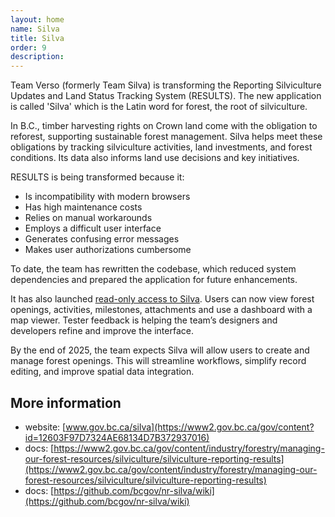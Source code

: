 ```yaml
---
layout: home
name: Silva
title: Silva 
order: 9
description:
---
```


Team Verso (formerly Team Silva) is transforming the Reporting Silviculture Updates and Land Status Tracking System (RESULTS). The new application is called 'Silva' which is the Latin word for forest, the root of silviculture.

In B.C., timber harvesting rights on Crown land come with the obligation to reforest, supporting sustainable forest management. Silva helps meet these obligations by tracking silviculture activities, land investments, and forest conditions. Its data also informs land use decisions and key initiatives.

RESULTS is being transformed because it:

- Is incompatibility with modern browsers
- Has high maintenance costs
- Relies on manual workarounds
- Employs a difficult user interface
- Generates confusing error messages
- Makes user authorizations cumbersome

To date, the team has rewritten the codebase, which reduced system dependencies and prepared the application for future enhancements.

It has also launched [read-only access to Silva](https://www2.gov.bc.ca/gov/content?id=12603F97D7324AE68134D7B372937016). Users can now view forest openings, activities, milestones, attachments and use a dashboard with a map viewer. Tester feedback is helping the team’s designers and developers refine and improve the interface.

By the end of 2025, the team expects Silva will allow users to create and manage forest openings. This will streamline workflows, simplify record editing, and improve spatial data integration.

## More information
- website: [www.gov.bc.ca/silva](https://www2.gov.bc.ca/gov/content?id=12603F97D7324AE68134D7B372937016)
- docs: [https://www2.gov.bc.ca/gov/content/industry/forestry/managing-our-forest-resources/silviculture/silviculture-reporting-results](https://www2.gov.bc.ca/gov/content/industry/forestry/managing-our-forest-resources/silviculture/silviculture-reporting-results)
- docs: [https://github.com/bcgov/nr-silva/wiki](https://github.com/bcgov/nr-silva/wiki)
